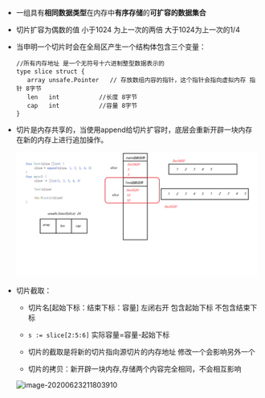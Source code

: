 + 一组具有**相同数据类型**在内存中**有序存储**的**可扩容的数据集合**

+ 切片扩容为偶数的值  小于1024 为上一次的两倍 大于1024为上一次的1/4

+ 当申明一个切片时会在全局区产生一个结构体包含三个变量：

  ```
  //所有内存地址 是一个无符号十六进制整型数据表示的
  type slice struct {
     array unsafe.Pointer   // 存放数组内容的指针，这个指针会指向虚拟内存 指针 8字节
     len   int           //长度 8字节
     cap   int           //容量 8字节
  }
  ```

+ 切片是内存共享的，当使用append给切片扩容时，底层会重新开辟一块内存在新的内存上进行追加操作。

  ![05切片的值传递](./img\05切片的值传递.png)

+ 切片截取：

  + 切片名[起始下标：结束下标：容量]  左闭右开 包含起始下标 不包含结束下标
  + `s := slice[2:5:6]`  实际容量=容量-起始下标
  + 切片的截取是将新的切片指向源切片的内存地址  修改一个会影响另外一个

  + 切片的拷贝：新开辟一块内存,存储两个内容完全相同，不会相互影响

  ![image-20200623211803910](/Users/yuyu/Desktop/study/mynotes/golang/.\img\image-20200623211803910.png)

  


